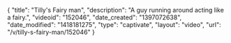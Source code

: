 {
    "title": "Tilly's Fairy man",
    "description": "A guy running around acting like a fairy.",
    "videoid": "152046",
    "date_created": "1397072638",
    "date_modified": "1418181275",
    "type": "captivate",
    "layout": "video",
    "url": "\/v\/tilly-s-fairy-man\/152046"
}